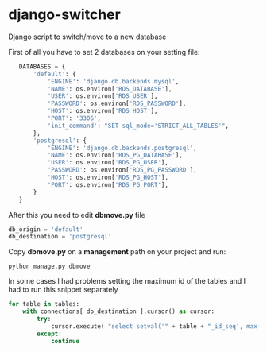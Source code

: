 # django-switcher
Django script to switch/move to a new database

First of all you have to set 2 databases on your setting file:

```python
   DATABASES = {
       'default': {
           'ENGINE': 'django.db.backends.mysql',
           'NAME': os.environ['RDS_DATABASE'],
           'USER': os.environ['RDS_USER'],
           'PASSWORD': os.environ['RDS_PASSWORD'],
           'HOST': os.environ['RDS_HOST'],
           'PORT': '3306',
           'init_command': "SET sql_mode='STRICT_ALL_TABLES'",
       },
       'postgresql': {
           'ENGINE': 'django.db.backends.postgresql',
           'NAME': os.environ['RDS_PG_DATABASE'],
           'USER': os.environ['RDS_PG_USER'],
           'PASSWORD': os.environ['RDS_PG_PASSWORD'],
           'HOST': os.environ['RDS_PG_HOST'],
           'PORT': os.environ['RDS_PG_PORT'],
       }
   }
```

After this you need to edit **dbmove.py** file 

```python
db_origin = 'default'
db_destination = 'postgresql'
```

Copy **dbmove.py** on a **management** path on your project and run:

```
python manage.py dbmove
```


In some cases I had problems setting the maximum id of the tables and I had to run this snippet separately

```python
for table in tables:
    with connections[ db_destination ].cursor() as cursor:
        try:
            cursor.execute( "select setval('" + table + "_id_seq', max(id)) from " + table )
        except:
            continue
```
